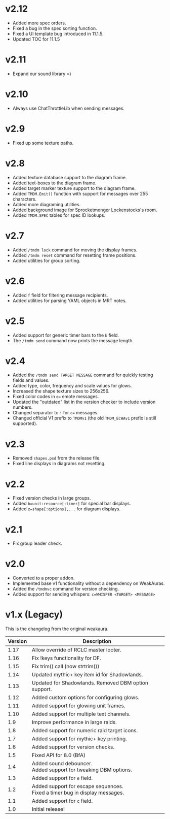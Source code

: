 # v2.12

- Added more spec orders.
- Fixed a bug in the spec sorting function.
- Fixed a UI template bug introduced in 11.1.5.
- Updated TOC for 11.1.5

# v2.11

- Expand our sound library =)

# v2.10

- Always use ChatThrottleLib when sending messages.

# v2.9

- Fixed up some texture paths.

# v2.8

- Added texture database support to the diagram frame.
- Added text-boxes to the diagram frame.
- Added target marker texture support to the diagram frame.
- Added `TMDM.Emit()` function with support for messages over 255 characters.
- Added more diagraming utilities.
- Added background image for Sprocketmonger Lockenstocks's room.
- Added `TMDM.SPEC` tables for spec ID lookups.

# v2.7

- Added `/tmdm lock` command for moving the display frames.
- Added `/tmdm reset` command for resetting frame positions.
- Added utilities for group sorting.

# v2.6

- Added `f` field for filtering message recipients.
- Added utilities for parsing YAML objects in MRT notes.

# v2.5

- Added support for generic timer bars to the `b` field.
- The `/tmdm send` command now prints the message length.

# v2.4

- Added the `/tmdm send TARGET MESSAGE` command for quickly testing fields and
  values.
- Added type, color, frequency and scale values for glows.
- Increased the shape texture sizes to 256x256.
- Fixed color codes in `e=` emote messages.
- Updated the "outdated" list in the version checker to include version numbers.
- Changed separator to `:` for `c=` messages.
- Changed official V1 prefix to `TMDMv1` (the old `TMDM_ECWAv1` prefix is still
  supported).

# v2.3

- Removed `shapes.psd` from the release file.
- Fixed line displays in diagrams not resetting.

# v2.2

- Fixed version checks in large groups.
- Added `b=unit:resource[:timer]` for special bar displays.
- Added `z=shape[:options],...` for diagram displays.

# v2.1

- Fix group leader check.

# v2.0

- Converted to a proper addon.
- Implemented base v1 functionality without a dependency on WeakAuras.
- Added the `/tmdmvc` command for version checking.
- Added support for sending whispers: `c=WHISPER <TARGET> <MESSAGE>`

# v1.x (Legacy)

This is the changelog from the original weakaura.

| Version | Description                                                                   |
| ------- | ----------------------------------------------------------------------------- |
| 1.17    | Allow override of RCLC master looter.                                         |
| 1.16    | Fix !keys functionality for DF.                                               |
| 1.15    | Fix trim() call (now strtrim())                                               |
| 1.14    | Updated mythic+ key item id for Shadowlands.                                  |
| 1.13    | Updated for Shadowlands. Removed DBM option support.                          |
| 1.12    | Added custom options for configuring glows.                                   |
| 1.11    | Added support for glowing unit frames.                                        |
| 1.10    | Added support for multiple text channels.                                     |
| 1.9     | Improve performance in large raids.                                           |
| 1.8     | Added support for numeric raid target icons.                                  |
| 1.7     | Added support for mythic+ key printing.                                       |
| 1.6     | Added support for version checks.                                             |
| 1.5     | Fixed API for 8.0 (BfA)                                                       |
| 1.4     | Added sound debouncer.<br>Added support for tweaking DBM options.             |
| 1.3     | Added support for `e` field.                                                  |
| 1.2     | Added support for escape sequences.<br>Fixed a timer bug in display messages. |
| 1.1     | Added support for `c` field.                                                  |
| 1.0     | Initial release!                                                              |
